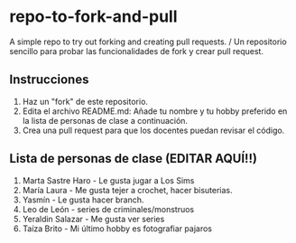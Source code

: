 # repo-to-fork-and-pull
A simple repo to try out forking and creating pull requests. / Un repositorio sencillo para probar las funcionalidades de fork y crear pull request. 

## Instrucciones
1. Haz un "fork" de este repositorio. 
2. Edita el archivo README.md: Añade tu nombre y tu hobby preferido en la lista de personas de clase a continuación. 
3. Crea una pull request para que los docentes puedan revisar el código. 


## Lista de personas de clase (EDITAR AQUÍ!!)

1. Marta Sastre Haro - Le gusta jugar a Los Sims 
2. María Laura - Me gusta tejer a crochet, hacer bisuterias.
3. Yasmín - Le gusta hacer branch.
4. Leo de León - series de criminales/monstruos
5. Yeraldin Salazar - Me gusta ver series
6. Taíza Brito - Mi último hobby es fotografiar pajaros
